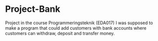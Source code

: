 # Project-Bank
Project in the course Programmeringsteknik (EDA017)
I was supposed to make a program that could add customers with bank accounts where customers can withdraw, deposit and transfer money.
